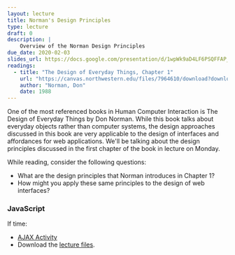 ```yaml
---
layout: lecture
title: Norman's Design Principles
type: lecture
draft: 0
description: |
    Overview of the Norman Design Principles
due_date: 2020-02-03
slides_url: https://docs.google.com/presentation/d/1wpWk9aD4LF6PSQFFAP_HTcfo1FTnTKNSeMGyOQC4bYg/edit?usp=sharing
readings:
  - title: "The Design of Everyday Things, Chapter 1"
    url: "https://canvas.northwestern.edu/files/7964610/download?download_frd=1"
    author: "Norman, Don" 
    date: 1988
---
```


One of the most referenced books in Human Computer Interaction is The Design of Everyday Things by Don Norman.  While this book talks about everyday objects rather than computer systems, the design approaches discussed in this book are very applicable to the design of interfaces and affordances for web applications.  We'll be talking about the design principles discussed in the first chapter of the book in lecture on Monday.

While reading, consider the following questions:

* What are the design principles that Norman introduces in Chapter 1?
* How might you apply these same principles to the design of web interfaces?

### JavaScript

If time: 
* [AJAX Activity](https://docs.google.com/presentation/d/1pr1HH5VS1ZbH89XN5MGRPJIs_eFILSogcAdkp9jecgM/edit?usp=sharing)
* Download the [lecture files](/winter2020/course-files/lectures/lecture08.zip).